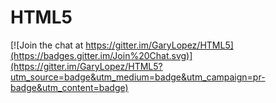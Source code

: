 # HTML5

[![Join the chat at https://gitter.im/GaryLopez/HTML5](https://badges.gitter.im/Join%20Chat.svg)](https://gitter.im/GaryLopez/HTML5?utm_source=badge&utm_medium=badge&utm_campaign=pr-badge&utm_content=badge)

